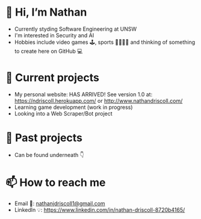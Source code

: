 # 👋 Hi, I’m Nathan
- Currently styding Software Engineering at UNSW
- I'm interested in Security and AI
- Hobbies include video games 🕹️, sports 🏏🏉⛳🎾 and thinking of something to create here on GitHub 💻
# 🌱 Current projects
- My personal website: HAS ARRIVED! See version 1.0 at: https://ndriscoll.herokuapp.com/ or http://www.nathandriscoll.com/
- Learning game development (work in progress)
- Looking into a Web Scraper/Bot project
# 👀 Past projects
- Can be found underneath 👇
# 📫 How to reach me
- Email 📧: nathanjdriscoll1@gmail.com
- LinkedIn 💡: https://www.linkedin.com/in/nathan-driscoll-8720b4165/
<!---
nathand99/nathand99 is a ✨ special ✨ repository because its `README.md` (this file) appears on your GitHub profile.
You can click the Preview link to take a look at your changes.
- 
- Nothing to see here
- # 👀 I’m interested in Security and AI
- 💞️ I’m looking to collaborate on ...
- 📫 How to reach me ...
--->

